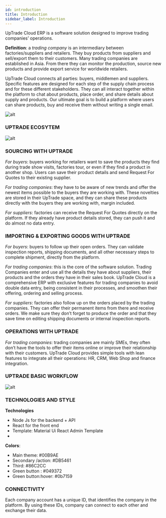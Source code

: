 ```yaml
---
id: introduction
title: Introduction
sidebar_label: Introduction
---
```


UpTrade Cloud ERP is a software solution designed to improve trading companies’ operations.

**Definition**: a *trading company* is an intermediary between factories/suppliers and retailers. They buy products from suppliers and sell/export them to their customers. Many trading companies are established in Asia. From there they can monitor the production, source new products and provide export service for worldwide retailers.

UpTrade Cloud connects all parties: buyers, middlemen and suppliers. Specific features are designed for each step of the supply chain process and for these different stakeholders. They can all interact together within the platform to chat about products, place order, and share details about supply and products. Our ultimate goal is to build a platform where users can share products, buy and receive them without writing a single email.

![alt](/img/introduction/1.png)

### UPTRADE ECOSYTEM

![alt](/img/introduction/2.png)

### SOURCING WITH UPTRADE

*For buyers*: buyers working for retailers want to save the products they find during trade show visits, factories tour, or even if they find a product in another shop. Users can save their product details and send Request For Quotes to their existing supplier.

*For trading companies*: they have to be aware of new trends and offer the newest items possible to the buyers they are working with. These novelties are stored in their UpTrade space, and they can share these products directly with the buyers they are working with, margin included.

*For suppliers*: factories can receive the Request For Quotes directly on the platform. If they already have product details stored, they can push it and do almost no data entry.

### IMPORTING & EXPORTING GOODS WITH UPTRADE

*For buyers*: buyers to follow up their open orders. They can validate inspection reports, shipping documents, and all other necessary steps to complete shipment, directly from the platform.

*For trading companies*: this is the core of the software solution. Trading Companies enter and use all the details they have about suppliers, their products and the orders they have in their sales book. UpTrade Cloud is a comprehensive ERP with exclusive features for trading companies to avoid double data entry, being consistent in their processes, and smoothen their offering, ordering and selling process.

*For suppliers*: factories also follow up on the orders placed by the trading companies. They can offer their permanent items from there and receive orders. We make sure they don’t forget to produce the order and that they save time on editing shipping documents or internal inspection reports.

### OPERATIONS WITH UPTRADE

*For trading companies*: trading companies are mainly SMEs, they often don’t have the tools to offer their items online or improve their relationship with their customers. UpTrade Cloud provides simple tools with lean features to integrate all their operations: HR, CRM, Web Shop and finance integration.

### UPTRADE BASIC WORKFLOW

![alt](/img/introduction/3.png)

### TECHNOLOGIES AND STYLE

**Technologies**

- Node Js for the backend + API
- React for the front end
- Template: Material Ui React Admin Template
- 
**Colors**:

- Main theme: #00B9AE
- Secondary /action: #DB5461
- Third: #86C2CC
- Green button : #049372
- Green button:hover: #0b7159

### CONNECTIVITY

Each company account has a unique ID, that identifies the company in the platform. By using these IDs, company can connect to each other and exchange their data.
